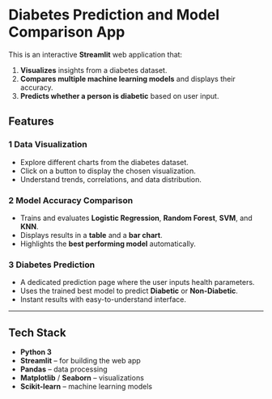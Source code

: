 # Diabetes Prediction and Model Comparison App

This is an interactive **Streamlit** web application that:
1. **Visualizes** insights from a diabetes dataset.
2. **Compares multiple machine learning models** and displays their accuracy.
3. **Predicts whether a person is diabetic** based on user input.

## Features

### 1️ Data Visualization
- Explore different charts from the diabetes dataset.
- Click on a button to display the chosen visualization.
- Understand trends, correlations, and data distribution.

### 2️ Model Accuracy Comparison
- Trains and evaluates **Logistic Regression**, **Random Forest**, **SVM**, and **KNN**.
- Displays results in a **table** and a **bar chart**.
- Highlights the **best performing model** automatically.

### 3️ Diabetes Prediction
- A dedicated prediction page where the user inputs health parameters.
- Uses the trained best model to predict **Diabetic** or **Non-Diabetic**.
- Instant results with easy-to-understand interface.

---

## Tech Stack
- **Python 3**
- **Streamlit** – for building the web app
- **Pandas** – data processing
- **Matplotlib** / **Seaborn** – visualizations
- **Scikit-learn** – machine learning models
